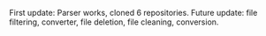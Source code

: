First update: Parser works, cloned 6 repositories.
Future update: file filtering, converter, file deletion, file cleaning, conversion.